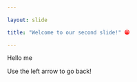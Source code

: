 ```yaml
---
	
layout: slide

title: "Welcome to our second slide!" 😁

---
```

	
Hello me

Use the left arrow to go back!
